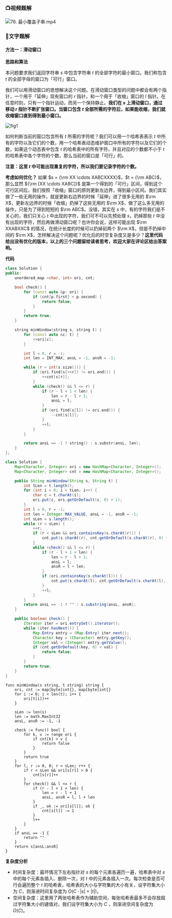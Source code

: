 ### 📺视频题解  

![76. 最小覆盖子串.mp4](37fa6129-0eb2-4c1f-a75b-152e1d6b2f5e)

### 📖文字题解

#### 方法一：滑动窗口

**思路和算法**

本问题要求我们返回字符串 $s$ 中包含字符串 $t$ 的全部字符的最小窗口。我们称包含 $t$ 的全部字母的窗口为「可行」窗口。

我们可以用滑动窗口的思想解决这个问题。在滑动窗口类型的问题中都会有两个指针，一个用于「延伸」现有窗口的 $r$ 指针，和一个用于「收缩」窗口的 $l$ 指针。在任意时刻，只有一个指针运动，而另一个保持静止。**我们在 $s$ 上滑动窗口，通过移动 $r$ 指针不断扩张窗口。当窗口包含 $t$ 全部所需的字符后，如果能收缩，我们就收缩窗口直到得到最小窗口。**

![fig1](https://assets.leetcode-cn.com/solution-static/76/76_fig1.gif)

如何判断当前的窗口包含所有 $t$ 所需的字符呢？我们可以用一个哈希表表示 $t$ 中所有的字符以及它们的个数，用一个哈希表动态维护窗口中所有的字符以及它们的个数，如果这个动态表中包含 $t$ 的哈希表中的所有字符，并且对应的个数都不小于 $t$ 的哈希表中各个字符的个数，那么当前的窗口是「可行」的。

**注意：这里 $t$ 中可能出现重复的字符，所以我们要记录字符的个数。**

**考虑如何优化？** 如果 $s = {\rm XX \cdots XABCXXXX}$，$t = {\rm ABC}$，那么显然 ${\rm [XX \cdots XABC]}$ 是第一个得到的「可行」区间，得到这个可行区间后，我们按照「收缩」窗口的原则更新左边界，得到最小区间。我们其实做了一些无用的操作，就是更新右边界的时候「延伸」进了很多无用的 $\rm X$，更新左边界的时候「收缩」扔掉了这些无用的 $\rm X$，做了这么多无用的操作，只是为了得到短短的 $\rm ABC$。没错，其实在 $s$ 中，有的字符我们是不关心的，我们只关心 $t$ 中出现的字符，我们可不可以先预处理 $s$，扔掉那些 $t$ 中没有出现的字符，然后再做滑动窗口呢？也许你会说，这样可能出现 $\rm XXABXXC$ 的情况，在统计长度的时候可以扔掉前两个 $\rm X$，但是不扔掉中间的 $\rm X$，怎样解决这个问题呢？优化后的时空复杂度又是多少？**这里代码给出没有优化的版本，以上的三个问题留给读者思考，欢迎大家在评论区给出答案哟。**

**代码**

```cpp [sol1-C++]
class Solution {
public:
    unordered_map <char, int> ori, cnt;

    bool check() {
        for (const auto &p: ori) {
            if (cnt[p.first] < p.second) {
                return false;
            }
        }
        return true;
    }

    string minWindow(string s, string t) {
        for (const auto &c: t) {
            ++ori[c];
        }

        int l = 0, r = -1;
        int len = INT_MAX, ansL = -1, ansR = -1;

        while (r < int(s.size())) {
            if (ori.find(s[++r]) != ori.end()) {
                ++cnt[s[r]];
            }
            while (check() && l <= r) {
                if (r - l + 1 < len) {
                    len = r - l + 1;
                    ansL = l;
                }
                if (ori.find(s[l]) != ori.end()) {
                    --cnt[s[l]];
                }
                ++l;
            }
        }

        return ansL == -1 ? string() : s.substr(ansL, len);
    }
};
```

```Java [sol1-Java]
class Solution {
    Map<Character, Integer> ori = new HashMap<Character, Integer>();
    Map<Character, Integer> cnt = new HashMap<Character, Integer>();

    public String minWindow(String s, String t) {
        int tLen = t.length();
        for (int i = 0; i < tLen; i++) {
            char c = t.charAt(i);
            ori.put(c, ori.getOrDefault(c, 0) + 1);
        }
        int l = 0, r = -1;
        int len = Integer.MAX_VALUE, ansL = -1, ansR = -1;
        int sLen = s.length();
        while (r < sLen) {
            ++r;
            if (r < sLen && ori.containsKey(s.charAt(r))) {
                cnt.put(s.charAt(r), cnt.getOrDefault(s.charAt(r), 0) + 1);
            }
            while (check() && l <= r) {
                if (r - l + 1 < len) {
                    len = r - l + 1;
                    ansL = l;
                    ansR = l + len;
                }
                if (ori.containsKey(s.charAt(l))) {
                    cnt.put(s.charAt(l), cnt.getOrDefault(s.charAt(l), 0) - 1);
                }
                ++l;
            }
        }
        return ansL == -1 ? "" : s.substring(ansL, ansR);
    }

    public boolean check() {
        Iterator iter = ori.entrySet().iterator(); 
        while (iter.hasNext()) { 
            Map.Entry entry = (Map.Entry) iter.next(); 
            Character key = (Character) entry.getKey(); 
            Integer val = (Integer) entry.getValue(); 
            if (cnt.getOrDefault(key, 0) < val) {
                return false;
            }
        } 
        return true;
    }
}
```

```golang [sol1-Golang]
func minWindow(s string, t string) string {
    ori, cnt := map[byte]int{}, map[byte]int{}
    for i := 0; i < len(t); i++ {
        ori[t[i]]++
    }

    sLen := len(s)
    len := math.MaxInt32
    ansL, ansR := -1, -1

    check := func() bool {
        for k, v := range ori {
            if cnt[k] < v {
                return false
            }
        }
        return true
    }
    for l, r := 0, 0; r < sLen; r++ {
        if r < sLen && ori[s[r]] > 0 {
            cnt[s[r]]++
        }
        for check() && l <= r {
            if (r - l + 1 < len) {
                len = r - l + 1
                ansL, ansR = l, l + len
            }
            if _, ok := ori[s[l]]; ok {
                cnt[s[l]] -= 1
            }
            l++
        }
    }
    if ansL == -1 {
        return ""
    }
    return s[ansL:ansR]
}
```

**复杂度分析**

+ 时间复杂度：最坏情况下左右指针对 $s$ 的每个元素各遍历一遍，哈希表中对 $s$ 中的每个元素各插入、删除一次，对 $t$ 中的元素各插入一次。每次检查是否可行会遍历整个 $t$ 的哈希表，哈希表的大小与字符集的大小有关，设字符集大小为 $C$，则渐进时间复杂度为 $O(C\cdot |s| + |t|)$。
+ 空间复杂度：这里用了两张哈希表作为辅助空间，每张哈希表最多不会存放超过字符集大小的键值对，我们设字符集大小为 $C$ ，则渐进空间复杂度为 $O(C)$。